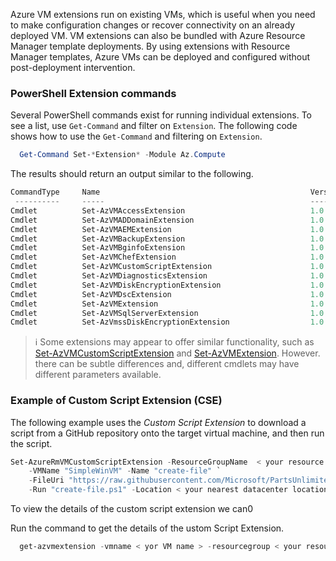Azure VM extensions run on existing VMs, which is useful when you need to make configuration changes or recover connectivity on an already deployed VM. VM extensions can also be bundled with Azure Resource Manager template deployments. By using extensions with Resource Manager templates, Azure VMs can be deployed and configured without post-deployment intervention.

### PowerShell Extension commands

Several PowerShell commands exist for running individual extensions. To see a list, use `Get-Command` and filter on `Extension`. The following code shows how to use the `Get-Command` and filtering on `Extension`.

```PowerShell
  Get-Command Set-*Extension* -Module Az.Compute
```

The results should return an output similar to the following.

```PowerShell
CommandType     Name                                               Version    Source
 ----------     -----                                              -------    ------
Cmdlet          Set-AzVMAccessExtension                            1.0.0      Az.Compute
Cmdlet          Set-AzVMADDomainExtension                          1.0.0      Az.Compute
Cmdlet          Set-AzVMAEMExtension                               1.0.0      Az.Compute
Cmdlet          Set-AzVMBackupExtension                            1.0.0      Az.Compute
Cmdlet          Set-AzVMBginfoExtension                            1.0.0      Az.Compute
Cmdlet          Set-AzVMChefExtension                              1.0.0      Az.Compute
Cmdlet          Set-AzVMCustomScriptExtension                      1.0.0      Az.Compute
Cmdlet          Set-AzVMDiagnosticsExtension                       1.0.0      Az.Compute
Cmdlet          Set-AzVMDiskEncryptionExtension                    1.0.0      Az.Compute
Cmdlet          Set-AzVMDscExtension                               1.0.0      Az.Compute
Cmdlet          Set-AzVMExtension                                  1.0.0      Az.Compute
Cmdlet          Set-AzVMSqlServerExtension                         1.0.0      Az.Compute
Cmdlet          Set-AzVmssDiskEncryptionExtension                  1.0.0      Az.Compute
```

> :information_source: Some extensions may appear to offer similar functionality, such as [Set-AzVMCustomScriptExtension](https://docs.microsoft.com/en-us/powershell/module/azurerm.compute/set-azurermvmcustomscriptextension?view=azurermps-6.13.0?azure-portal=true) and [Set-AzVMExtension](https://docs.microsoft.com/en-us/powershell/module/azurerm.compute/set-azurermvmextension?view=azurermps-6.13.0?azure-portal=true). However. there can be subtle differences and, different cmdlets may have different parameters available.

### Example of Custom Script Extension (CSE)

The following example uses the *Custom Script Extension* to download a script from a GitHub repository onto the target virtual machine, and then run the script.

```PowerShell
Set-AzureRmVMCustomScriptExtension -ResourceGroupName  < your resource  group name > `
    -VMName "SimpleWinVM" -Name "create-file" `
    -FileUri "https://raw.githubusercontent.com/Microsoft/PartsUnlimited/master/Labfiles/AZ-400T05_Implementing_Application_Infrastructure/M01/create-file.ps1" `
    -Run "create-file.ps1" -Location < your nearest datacenter location >
```

To view the details of the custom script extension we can0

Run the command to get the details of the ustom Script Extension.

```PowerShell
  get-azvmextension -vmname < yor VM name > -resourcegroup < your resource group name >  -name < your extension name >
```
